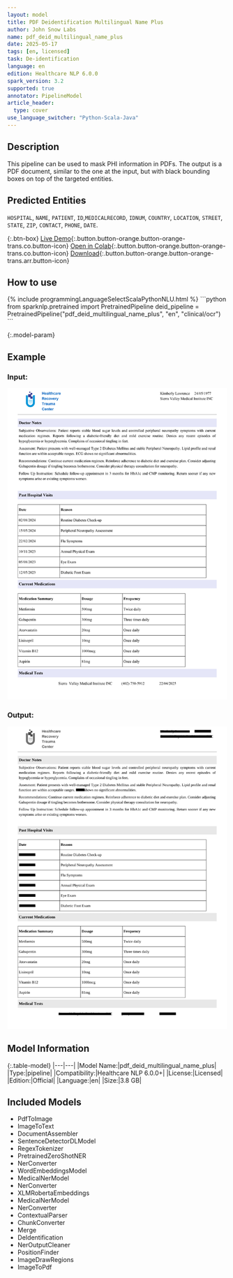 ```yaml
---
layout: model
title: PDF Deidentification Multilingual Name Plus
author: John Snow Labs
name: pdf_deid_multilingual_name_plus
date: 2025-05-17
tags: [en, licensed]
task: De-identification
language: en
edition: Healthcare NLP 6.0.0
spark_version: 3.2
supported: true
annotator: PipelineModel
article_header:
  type: cover
use_language_switcher: "Python-Scala-Java"
---
```


## Description

This pipeline can be used to mask PHI information in PDFs. 
The output is a PDF document, similar to the one at the input, but with black bounding boxes on top of the targeted entities.

## Predicted Entities

``HOSPITAL``, ``NAME``, ``PATIENT``, ``ID``,``MEDICALRECORD``, ``IDNUM``, ``COUNTRY``, ``LOCATION``, ``STREET``, ``STATE``, ``ZIP``, ``CONTACT``, ``PHONE``, ``DATE``.

{:.btn-box}
[Live Demo](https://demo.johnsnowlabs.com/ocr/PP_PDF_DEIDENTIFICATION/){:.button.button-orange.button-orange-trans.co.button-icon}
[Open in Colab](https://github.com/JohnSnowLabs/spark-ocr-workshop/blob/master/jupyter/SparkOcrPdfDeIdentificationPipelines.ipynb){:.button.button-orange.button-orange-trans.co.button-icon}
[Download](https://s3.amazonaws.com/auxdata.johnsnowlabs.com/clinical/ocr/pdf_deid_multilingual_name_plus_en_6.0.0_3.0_1747131526000.zip){:.button.button-orange.button-orange-trans.arr.button-icon}


## How to use

<div class="tabs-box" markdown="1">
{% include programmingLanguageSelectScalaPythonNLU.html %}
```python
from sparknlp.pretrained import PretrainedPipeline
deid_pipeline = PretrainedPipeline("pdf_deid_multilingual_name_plus", "en", "clinical/ocr")
```

</div>

{:.model-param}

## Example

### Input:
![Screenshot](/assets/images/examples_ocr/PDF1_Deid_Deidentification_1_page-0002.jpg)

### Output:
![Screenshot](/assets/images/examples_ocr/pipeline4_pdf1_im2.png)

## Model Information

{:.table-model}
|---|---|
|Model Name:|pdf_deid_multilingual_name_plus|
|Type:|pipeline|
|Compatibility:|Healthcare NLP 6.0.0+|
|License:|Licensed|
|Edition:|Official|
|Language:|en|
|Size:|3.8 GB|

## Included Models

- PdfToImage
- ImageToText
- DocumentAssembler
- SentenceDetectorDLModel
- RegexTokenizer
- PretrainedZeroShotNER
- NerConverter
- WordEmbeddingsModel
- MedicalNerModel
- NerConverter
- XLMRobertaEmbeddings
- MedicalNerModel
- NerConverter
- ContextualParser
- ChunkConverter
- Merge
- DeIdentification
- NerOutputCleaner
- PositionFinder
- ImageDrawRegions
- ImageToPdf 